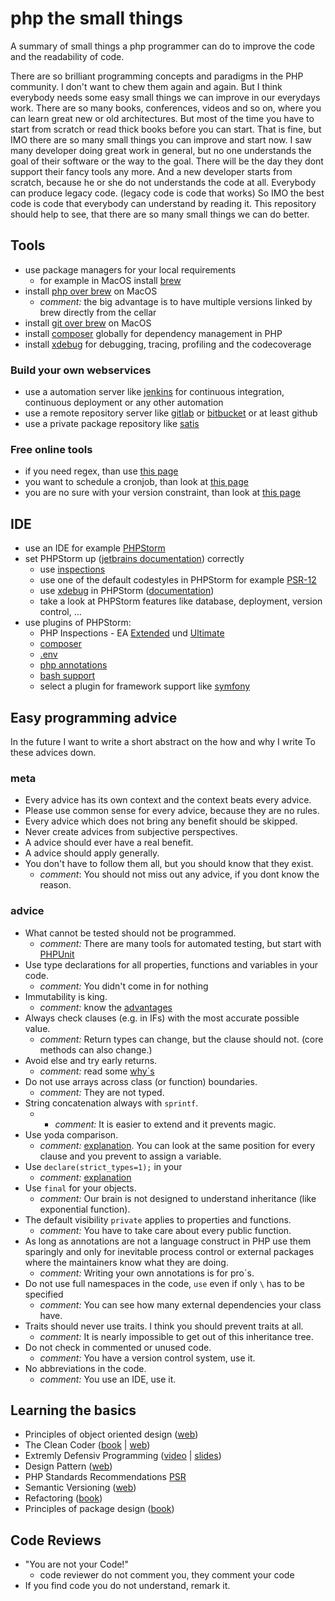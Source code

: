# php the small things
A summary of small things a php programmer can do to improve the code and the readability of code.

There are so brilliant programming concepts and paradigms in the PHP community. I don't want to chew them again and again. 
But I think everybody needs some easy small things we can improve in our everydays work. 
There are so many books, conferences, videos and so on, where you can learn great new or old architectures. 
But most of the time you have to start from scratch or read thick books before you can start. 
That is fine, but IMO there are so many small things you can improve and start now. 
I saw many developer doing great work in general, but no one understands the goal of their software or the way to the goal. 
There will be the day they dont support their fancy tools any more. 
And a new developer starts from scratch, because he or she do not understands the code at all. 
Everybody can produce legacy code. (legacy code is code that works) So IMO the best code is code that everybody can understand by reading it. 
This repository should help to see, that there are so many small things we can do better.     

## Tools
* use package managers for your local requirements
    * for example in MacOS install [brew](https://brew.sh/index_de)
* install [php over brew](https://formulae.brew.sh/formula/php) on MacOS
    * *comment:* the big advantage is to have multiple versions linked by brew directly from the cellar 
* install [git over brew](https://gist.github.com/derhuerst/1b15ff4652a867391f03) on MacOS
* install [composer](https://getcomposer.org/download/) globally for dependency management in PHP
* install [xdebug](https://xdebug.org/docs/install) for debugging, tracing, profiling and the codecoverage

### Build your own webservices
* use a automation server like [jenkins](https://jenkins.io/) for continuous integration, continuous deployment or any other automation
* use a remote repository server like [gitlab](https://about.gitlab.com/) or [bitbucket](https://bitbucket.org/) or at least github 
* use a private package repository like [satis](https://github.com/composer/satis)

### Free online tools
* if you need regex, than use [this page](https://regex101.com/)
* you want to schedule a cronjob, than look at [this page](https://crontab.guru/)
* you are no sure with your version constraint, than look at [this page](https://jubianchi.github.io/semver-check/#/)  

## IDE
* use an IDE for example [PHPStorm](https://www.jetbrains.com/phpstorm/) 
* set PHPStorm up ([jetbrains documentation](https://www.jetbrains.com/help/phpstorm/configuring-php-development-environment.html)) correctly 
    * use [inspections](https://www.jetbrains.com/help/phpstorm/code-inspection.html) 
    * use one of the default codestyles in PHPStorm for example [PSR-12](https://www.php-fig.org/psr/psr-12/)
    * use [xdebug](https://xdebug.org/) in PHPStorm ([documentation](https://www.jetbrains.com/help/phpstorm/configuring-xdebug.html))
    * take a look at PHPStorm features like database, deployment, version control, ...
* use plugins of PHPStorm:
    * PHP Inspections - EA [Extended](https://plugins.jetbrains.com/plugin/7622-php-inspections-ea-extended-) und [Ultimate](https://plugins.jetbrains.com/plugin/10215-php-inspections-ea-ultimate-)
    * [composer](https://plugins.jetbrains.com/plugin/index?xmlId=org.psliwa.idea.composer)
    * [.env](https://plugins.jetbrains.com/plugin/9525--env-files-support)
    * [php annotations](https://plugins.jetbrains.com/plugin/7320-php-annotations)
    * [bash support](https://plugins.jetbrains.com/plugin/4230-bashsupport)
    * select a plugin for framework support like [symfony](https://plugins.jetbrains.com/plugin/7219-symfony-support)

## Easy programming advice
In the future I want to write a short abstract on the how and why I write To these advices down.

### meta
* Every advice has its own context and the context beats every advice.
* Please use common sense for every advice, because they are no rules.
* Every advice which does not bring any benefit should be skipped.
* Never create advices from subjective perspectives.
* A advice should ever have a real benefit.
* A advice should apply generally.
* You don't have to follow them all, but you should know that they exist. 
    * *comment*: You should not miss out any advice, if you dont know the reason.

### advice

* What cannot be tested should not be programmed.
    * *comment:* There are many tools for automated testing, but start with [PHPUnit](https://phpunit.de/)
* Use type declarations for all properties, functions and variables in your code.
    * *comment:* You didn't come in for nothing
* Immutability is king.
    * *comment:* know the [advantages](https://hackernoon.com/5-benefits-of-immutable-objects-worth-considering-for-your-next-project-f98e7e85b6ac)  
* Always check clauses (e.g. in IFs) with the most accurate possible value.
    * *comment:* Return types can change, but the clause should not. (core methods can also change.)
* Avoid else and try early returns.
    * *comment:* read some [why´s](https://szymonkrajewski.pl/why-should-you-return-early/)
* Do not use arrays across class (or function) boundaries.
    * *comment:* They are not typed.
* String concatenation always with `sprintf`.
    * * *comment:* It is easier to extend and it prevents magic.
* Use yoda comparison.
    * *comment:* [explanation](https://knowthecode.io/yoda-conditions-yoda-not-yoda). 
    You can look at the same position for every clause and you prevent to assign a variable. 
* Use `declare(strict_types=1);` in your
    * *comment:* [explanation](https://www.brainbell.com/php/strict-type.html)  
* Use `final` for your objects.
    * *comment:* Our brain is not designed to understand inheritance (like exponential function).
* The default visibility `private` applies to properties and functions.
    * *comment:* You have to take care about every public function.
* As long as annotations are not a language construct in PHP use them sparingly and only for
    inevitable process control or external packages where the maintainers know what they are doing.
    * *comment:* Writing your own annotations is for pro´s.   
* Do not use full namespaces in the code, `use` even if only `\` has to be specified
    * *comment:* You can see how many external dependencies your class have. 
* Traits should never use traits. I think you should prevent traits at all. 
    * *comment:* It is nearly impossible to get out of this inheritance tree.
* Do not check in commented or unused code.
    * *comment:* You have a version control system, use it.
* No abbreviations in the code.
    * *comment:* You use an IDE, use it.

## Learning the basics
* Principles of object oriented design ([web](http://butunclebob.com/ArticleS.UncleBob.PrinciplesOfOod))
* The Clean Coder ([book](https://www.amazon.de/Clean-Coder-Conduct-Professional-Programmers/dp/0137081073) | [web](https://clean-code-developer.de/))
* Extremly Defensiv Programming ([video](https://www.youtube.com/watch?v=8d2AtAGJPno) | [slides](https://ocramius.github.io/extremely-defensive-php/))
* Design Pattern ([web](https://designpatternsphp.readthedocs.io/en/latest/README.html))
* PHP Standards Recommendations [PSR](https://www.php-fig.org/psr/)
* Semantic Versioning ([web](https://semver.org/))
* Refactoring ([book](https://www.amazon.de/Refactoring-Improving-Design-Existing-Technology/dp/0201485672))
* Principles of package design ([book](https://www.amazon.de/Principles-Package-Design-Creating-Components/dp/1484241185))

## Code Reviews
* "You are not your Code!"
    * code reviewer do not comment you, they comment your code
* If you find code you do not understand, remark it.
